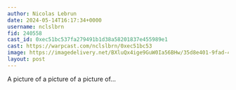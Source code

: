 ```yaml
---
author: Nicolas Lebrun
date: 2024-05-14T16:17:34+0000
username: nclslbrn
fid: 240558
cast_id: 0xec51bc537fa279491b1d38a58201837e455989e1
cast: https://warpcast.com/nclslbrn/0xec51bc53
image: https://imagedelivery.net/BXluQx4ige9GuW0Ia56BHw/35d8e401-9fad-408a-e24e-fe7073e92500/original
layout: post
---
```

A picture of a picture of a picture of...  

<img src='https://imagedelivery.net/BXluQx4ige9GuW0Ia56BHw/35d8e401-9fad-408a-e24e-fe7073e92500/original' alt='' referrerpolicy='no-referrer'/>
